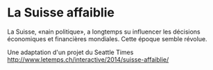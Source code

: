 La Suisse affaiblie
================

La Suisse, «nain politique», a longtemps su influencer les décisions économiques et financières mondiales. Cette époque semble révolue. 

Une adaptation d'un projet du Seattle Times 
http://www.letemps.ch/interactive/2014/suisse-affaiblie/


